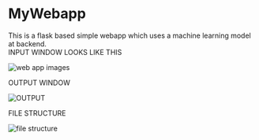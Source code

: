 # MyWebapp

This is a flask based simple webapp which uses a machine learning model at backend.
<BR>
INPUT WINDOW LOOKS LIKE THIS

![web app images](https://user-images.githubusercontent.com/112226217/235179479-777bb97b-fd13-40ee-8c4b-2a7ee88f823f.png)


OUTPUT WINDOW



![OUTPUT](https://user-images.githubusercontent.com/112226217/235179558-f45fb138-4a54-46d1-8140-4cb98c40a8c6.png)


FILE STRUCTURE
  
  
  
![file structure](https://user-images.githubusercontent.com/112226217/235179797-032980fc-ff89-4f9c-830d-f0b62da85ea6.png)
